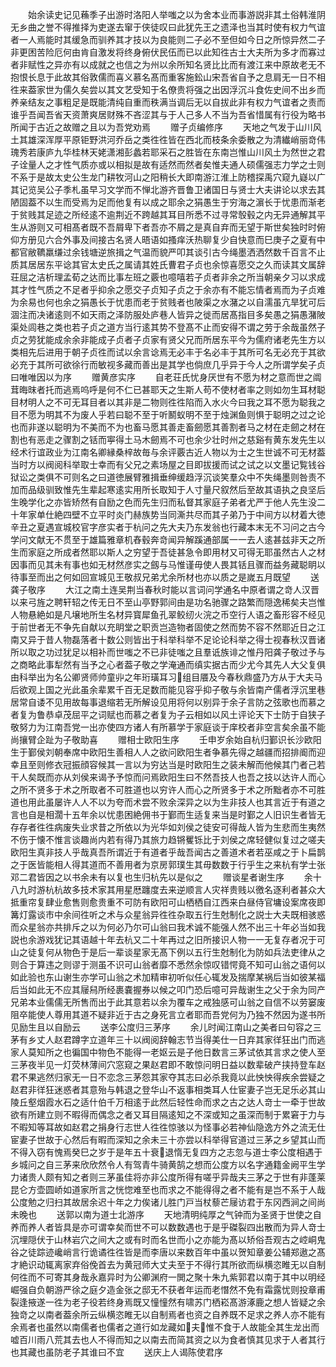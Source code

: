 <!-- { "loadSidebar": true } -->
　　始余读史记见蘓季子出游时洛阳人举嗤之以为舍本业而事游説非其土俗韩淮阴无乡曲之誉不得推择为吏遂去窜于侠徒叹曰此犹先王之遗泽也当其时使有权力气谊者一人焉能时其缓急而驯养其才技以为良能则二子必不至但如今日之所惊异然二子非更困苦险厄何由肯自激发将终身俯伏民伍而已以此知徃古士大夫所为多才而寡过者非赋性之异亦有以成就之也信之为州以余所知名贤比比而有渡江来中原故老无不抱恨长息于此故其俗敦儒而喜义慕名髙而重客施鈆山宋吾省自予之息肩无一日不相徃来葢家世为儒久矣尝以其文艺受知于名僚贵将强之出因浮沉斗食佐史间不出乡而养亲结友之事粗足是既能清纯自重而秩满当调后无以自拔此非有权力气谊者之责而谁乎吾闻吾省天资萧爽居财殊不吝涩其与于人己多人不当为吾省惜属有行役为略书所闻于古近之故赠之且以为吾党劝焉
　　赠子贞编修序
　　天地之气发于山川风土其雄深浑厚平原钜野洪河乔岳之类徃徃皆在西北而枝条余委散之为清纎峭丽竒伟瑰秀若康庐九华桂林天姥潇湘彭蠡若耶采石之胜皆在东南岂惟山川风土为然世之君子诠量人之才性气质亦或以相拟是故有适然而然者矣惟夫通人硕儒强志力学之士则不系于是故太史公生龙门耕牧河山之阳稍长大即南游江淮上防稽探禹穴窥九嶷以广其记览吴公子季札虽早习文学而不惮北游齐晋鲁卫诸国日与贤士大夫讲论以求去其陋固葢不以生而受焉为足而他复有以成之耶余之狷愚生于穷海之濵长于忧患而渐老于贫贱其足迹之所经逺不逾荆近不跨越其耳目所悉不过寻常彀毂之内无异通解其平生从游则又可相髙者既不吾屑卑下者吾亦不屑之是真自弃而无望于斯世矣独时时俯仰方册见六合外事及间接古名贤人晤语如搔痒沃热聊复少自快意而巳庚子之夏有中都官敝韀羸缣过余钱塘逆旅揖之气温而貌严叩其谈引古今绳墨洒洒然数千百言不止质其居居东平谂其官太史氏之属请其姓氏曹君子贞也余惊喜愿交之久而读其文属辞荘屈之洁析理孟荀之达而比事左班之覈也噫嘻若子贞者非余之所当朝亲夕习以求成其才性气质之不足者乎抑余之愿交子贞知子贞之于余亦有不能忘情者焉而为子贞难为余易也何也余之狷愚长于忧患而老于贫贱者也陂渠之水潴之以自濡虽亢旱犹可后涸注而决诸逺则不如天雨之泽防服处庐巷人皆异之徙而居髙指目多矣愚之狷愚潴陂渠处闾巷之类也若子贞之道方当行逺其势不登髙不止而安得不谓之劳于余哉虽然子贞之劳犹能成余余非能成子贞者子贞家有贤父兄而所居东平今为儒府诸老先生方以类相先后进用于朝子贞徃而试以余言谂焉无必丰于名必丰于其所可名无必充于其欲必充于其所可欲徐行而敏视多藏而善出是其学也倘庶几乎异于今人之所谓学矣子贞曰唯唯因以为序
　　赠黄彦实序
　　自老荘氏忧身厌世有不愿为材之意而世之阘茸晦昩者托而逃焉呜呼是何不仁已甚耶天之生斯人苟不使材者率之则如勿生耳材聪目材明人之不可无耳目者以其非是二物则徃徃陷而入水火今曰我之耳不愿为聪我之目不愿为明其不为废人乎若曰聪不至于听鬭蚁明不至于烛渊鱼则惧于聪明之过之论也而非遂以聪明为不美而不为也畜马愿其善走畜劒愿其善割者马之材在走劒之材在割也有恶走之骤割之铦而寕得土马木劒焉不可也余少壮时州之慈谿有黄东发先生以经术行谊政业为江南名卿縁桑梓故毎与余评覈古近人物以为士之生世诚不可无材葢当时方以阀阅科举取士幸而有父兄之素场屋之目即拔援而试之试之以文墨记覧钱谷狱讼之类俱不可则名之曰道徳展臂雅揖垂绅缓趋浮沉谈笑羣众中不失绳墨则咎责不加而品级驯致惟先生辈起寒逺实用所长取知于人寸量尺叙然后至故其语执之良坚后生晚学化之亦皆矫然有自励之色而先生归而私督其家庭子弟者尤严于他人先生没二十年家单仕絶四壁不立平时炎门赫族势当同澌共尽而其子弟乃于中间方以材着大徳辛丑之夏遇宣城校官字彦实者于杭问之先大夫乃东发翁也行藏本末无不习问之古今学问文献无不贯至于雄篇雅章机舂毂奔竒闻异解蹊通部属一一去人逺甚兹非天之所生而家庭之所成者然耶以斯人之穷望于吾徒甚急令即用材又可得无耶虽然古人之材因事而见其未有事也如无材然彦实之劔与马惟谨毋使人畏其铦且骤而益务藏聪眀以待事至而出之何如回宣城见王敬叔兄弟尤余所材也亦以质之是嵗五月既望
　　送龚子敬序
　　大江之南土连吴荆当春秋时能以言词问学通名中原者谓之竒人汉晋以来弓旌之聘轩轺之传无日不至山亭野郭间由是功名驰骤之路繁而隠逸稀矣夫岂惟人物悬絶如是凡壌地所生名材异寳犀鱼孔翠鲛纫火浣之币空行人语之畜形容不经见于前世者无不争先自献以充眀堂之职贡岂造物者固使之然而势不容不然耶近日之江南又异于昔人物磊落者十数公则皆出于科举科举不足论论科举之得士视春秋汉晋诸所以取之功过犹足以相补而世嗤之不已非徒嗤之且羣诋族诽之惟丹阳龚子敬过予与之商略此事犁然有当予之心者葢子敬之学淹通而缜实据古而少尤今其先人大父复俱由科举出为名公卿贤师帅童丱之年珩璜耳习组目餍及今春秋鼎盛乃方从于大夫马后欲观上国之光此虽余辈累千百无足数而能见容乎抑子敬与余皆南产儒者浮沉里巷居常自诿不见用故每事退缩若无所解设见用将何以别异于余子言防之弦歌也而慕之者复为鲁恭卓茂屈平之词赋也而慕之者复为子云相如以风土评论天下士防于自狭子敬努力为江南吾党一出亦使四方诸人有所慕学于家庭谈于庠校者非空言矣余虽不能尚攘臂企趾为子敬助喜
　　赠相士欧阳生序
　　壬申岁余始自杭归鄞识长沙欧阳生于鄞侯刘朝奉席中欧阳生善相人人之欲问欧阳生者争慕先得之越疆而招排阍而迎幸且至则修衣冠振顔容候其一言以为穷达当是时欧阳生之装未解而他候其门者己若干人矣既而亦从刘侯来谒予予惊而问焉欧阳生曰不然吾技人也吾之技以达许人而心之所不贤多于术之所取者不可胜道也以穷许人而心之所贤多于术之所黜者亦不可胜道也用此虽屡许人人不以为夸而术尝不败余深异之以为生非技人也其言近于有道之言也自是相濶十五年余以忧患困絶佣书于鄞而生适复来当是时鄞之人旧识生者皆无存存者徃徃病废失业求昔之所依以为光华如刘侯之徒安可得哉人皆为生悲而生夷然不伤于懐不惟言谈趣尚内若有得乃其旅力趋锵矍铄比于刘侯之席轻健似复过之嗟夫欧阳生真非技人乎哉真吾所谓近于有道者乎哉吾闻古之善道术者若巫咸之于卜扁鹊之于医皆能相人得其道而不善用者为京房郭璞生其毋数数于行乎生之来杭有学士张邓二君皆因之以书余未有以复也生归杭先以是似之
　　赠谈星者谢生序
　　余十八九时游杭杭故多技术家其用星厯躔度去来逆顺言人灾祥贵贱以徼名逐利者甚众大抵重帘复肆业愈售则愈贵重不可防有欧阳可山栖栖自江西来白昼侍官墉设案席夜即篝灯露谈市中余间徃听之术与众星翁异徃徃杂取五行生尅制化之説士大夫既相骇惑而众星翁亦共排斥之以为何必乃尔可山翁曰我术诚不能强人然不出三十年必当如我説也余游戏犹记其语越十年去杭又二十年再过之旧所接识人物一一无复存者况于可山之徒复何从物色于是后一辈谈星家无髙下例以五行生尅制化为防如兵法吏律从之则合于算违之则谬于测虽不识可山翁者靡不悉然余惊叹错愕竟不知可山翁之语何以如此验也东山谢生亦学可山翁之术加精审初听似任心辄发及揣摩某祸后当如彼某福后当如此无不应其屦舄所经裹嚢握券以候之叩门恐后噫可异哉谢生之父于余为同产兄弟本业儒儒无所售而出于此其意若以余为覆车之戒独感可山翁之自信不以劳窭废阻卒能使人尊用其道不疑非近于古之身死言立者耶而吾党何为乃独不然因为遂书所见励生且以自励云
　　送李公度归三茅序
　　余儿时闻江南山之美者曰句容之三茅有乡丈人赵君蹲字立道年三十以阀阅辞翰志节当得美仕一日弃其家徉狂出门而逃家人莫知所之也徧国中物色不能得一老妪云是子他日数言三茅试依其言求之使人至三茅夜半见一灯荧林薄间穴窓窥之果赵君即不敢惊问明日益以数辈破产挟持登车赵君不果逃然归家无一日不恋念三茅怨其家夺其志曰必杀我竟以此怏怏得疾余尝疑之赵君非徉狂迷惑者其意殆与韩退之登华山不返事相类耳人仕宦妻子岂无足乐必其山陵丘壑烟霞水石之适什伯千万相逺于此然后轻性命而求之古之达人竒士一牵于世故欲有所建立则不暇得而偶念之者又耳目隔逺知之不深或知之虽深而制于累窘于力与不暇知等耳故如赵君之捐身行志世人徃徃惊骇以为怪事必若神仙隐逸方外之流无仕宦妻子世故于心然后有暇而深知之余未三十亦尝以科举得官道过三茅之乡望其山而不得入窃有愧焉癸巳之岁于是年五十衰退惰无复四方之志忽与道士李公度相遇于乡城问之自三茅来欣欣然令人有驾青牛骑黄鹄之想而公度方以名字通籍金阙平生学力诸贵人颇有知之者则三茅虽佳将亦非公度所得有嗟乎异哉夫三茅之于世有非蓬莱昆仑方壶圆峤如道家所言之恍惚难至也而求之不能得得之者不能有是岂不系于人哉公度勉之归扫其故居余迟十年之力俟诸儿胜门戸当杖藜芒屦访君于东冈西涧之间尚未晚也
　　送郭以南为道士北游序
　　天地清明纯厚之气钟而为圣贤于世使之自养而养人者皆具是亦可谓幸矣而世不可以数数遇也于是乎磔裂四出散而为异人竒士沉埋隠伏于山林岩穴之间大之或有时而名世而小之亦能为髙以矫俗吾观古之崆峒鬼谷之徒踪迹巉峭言行诡谲徃徃皆是而李唐以来数百年中虽以贺知章姜公辅郑遨之髙才絶识动辄离家弃俗俛首去为黄冠师大丈夫至于不得行其所欲而纵横恣睢无以自制何徃而不可寄其身哉永嘉异时为公卿渊府一閧之聚十朱九紫郭君以南于其中以明经崛强自负朝游严徐之庭夕造金张之邸无不获者年运而老憯然不免有霜露忧则投章甫裂逢掖遂一徃为老子役若终身焉既又憧憧然有啸苏门栖崧髙游涿鹿之想人皆疑之余独竒之以南者葢余所云纵横恣睢无以自制焉者也资之自养既不足求之养人亦不能有余焉者也虽然以南儒者也儒者之道行如龙藏如夫惟不食于人故能全其生龙出而嘘百川雨八荒其去也人不得而知之以南去而简其资之以为食者慎其见求于人者其行也其藏也虽防老子其谁曰不宜
　　送庆上人谒陈使君序
